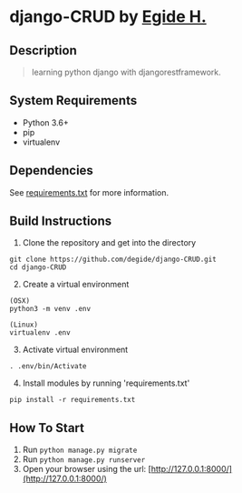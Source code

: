 # django-CRUD by <a href="https://github.com/degide">Egide H.</a>


## Description

> learning python django with djangorestframework.

## System Requirements
* Python 3.6+
* pip
* virtualenv

## Dependencies
See [requirements.txt](https://github.com/degide/filemanager/blob/master/requirements.txt) for more information.

## Build Instructions

1. Clone the repository and get into the directory
```
git clone https://github.com/degide/django-CRUD.git
cd django-CRUD
```
2. Create a virtual environment
```
(OSX)
python3 -m venv .env

(Linux)
virtualenv .env
```

3. Activate virtual environment
```
. .env/bin/Activate
```

4. Install modules by running 'requirements.txt'
```
pip install -r requirements.txt
```

## How To Start

1.  Run `python manage.py migrate`
2.  Run `python manage.py runserver`
3.  Open your browser using the url: [http://127.0.0.1:8000/](http://127.0.0.1:8000/)
